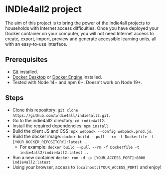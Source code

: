# INDIe4all2 project
The aim of this project is to bring the power of the Indie4all projects to households with Internet access difficulties. Once you have deployed your Docker container on your computer, you will not need Internet access to create, export, import, preview and generate accessible learning units, all with an easy-to-use interface.
## Prerequisites
- [Git](https://git-scm.com/book/en/v2/Getting-Started-Installing-Git) installed.
- [Docker Desktop](https://docs.docker.com/desktop/) or [Docker Engine](https://docs.docker.com/engine/install/) installed.
- Tested with Node 14+ and npm 6+. Doesn't work on Node 19+.
## Steps
- Clone this repository: `git clone https://github.com/indie4all/indie4all2.git`.
- Go to the indie4all2 directory: `cd indie4all2`.
- Install the required dependencies: `npm install`.
- Build the client JS and CSS: `npx webpack --config webpack.prod.js`.
- Build the docker image: `docker build --pull --rm -f Dockerfile -t [YOUR_DOCKER_REPOSITORY]:latest .`.
  - For example: `docker build --pull --rm -f Dockerfile -t indie4all2/indie4all2:latest .`.
- Run a new container `docker run -d -p [YOUR_ACCESS_PORT]:8000 indie4all2:latest`
- Using your browser, access to `localhost:[YOUR_ACCESS_PORT]` and enjoy!